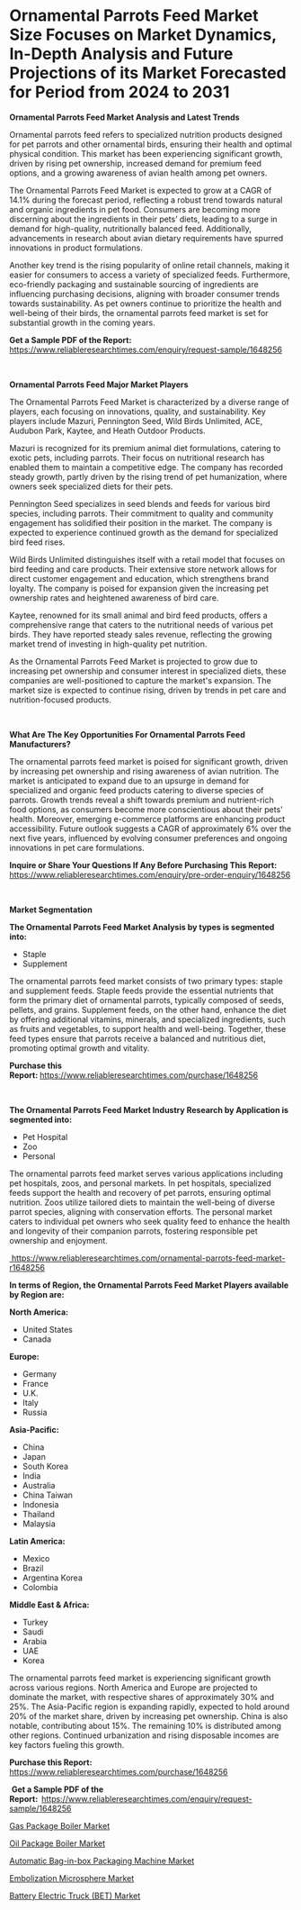 <p><h1>Ornamental Parrots Feed Market Size Focuses on Market Dynamics, In-Depth Analysis and Future Projections of its Market Forecasted for Period from 2024 to 2031</h1></p><p><strong>Ornamental Parrots Feed Market Analysis and Latest Trends</strong></p>
<p><p>Ornamental parrots feed refers to specialized nutrition products designed for pet parrots and other ornamental birds, ensuring their health and optimal physical condition. This market has been experiencing significant growth, driven by rising pet ownership, increased demand for premium feed options, and a growing awareness of avian health among pet owners. </p><p>The Ornamental Parrots Feed Market is expected to grow at a CAGR of 14.1% during the forecast period, reflecting a robust trend towards natural and organic ingredients in pet food. Consumers are becoming more discerning about the ingredients in their pets’ diets, leading to a surge in demand for high-quality, nutritionally balanced feed. Additionally, advancements in research about avian dietary requirements have spurred innovations in product formulations.</p><p>Another key trend is the rising popularity of online retail channels, making it easier for consumers to access a variety of specialized feeds. Furthermore, eco-friendly packaging and sustainable sourcing of ingredients are influencing purchasing decisions, aligning with broader consumer trends towards sustainability. As pet owners continue to prioritize the health and well-being of their birds, the ornamental parrots feed market is set for substantial growth in the coming years.</p></p>
<p><strong>Get a Sample PDF of the Report:&nbsp;</strong> <a href="https://www.reliableresearchtimes.com/enquiry/request-sample/1648256?utm_campaign=1400&utm_medium=2&utm_source=Github&utm_content=ia&utm_term=14102024&utm_id=ornamental-parrots-feed">https://www.reliableresearchtimes.com/enquiry/request-sample/1648256</a></p>
<p>&nbsp;</p>
<p><strong>Ornamental Parrots Feed Major Market Players</strong></p>
<p><p>The Ornamental Parrots Feed Market is characterized by a diverse range of players, each focusing on innovations, quality, and sustainability. Key players include Mazuri, Pennington Seed, Wild Birds Unlimited, ACE, Audubon Park, Kaytee, and Heath Outdoor Products. </p><p>Mazuri is recognized for its premium animal diet formulations, catering to exotic pets, including parrots. Their focus on nutritional research has enabled them to maintain a competitive edge. The company has recorded steady growth, partly driven by the rising trend of pet humanization, where owners seek specialized diets for their pets.</p><p>Pennington Seed specializes in seed blends and feeds for various bird species, including parrots. Their commitment to quality and community engagement has solidified their position in the market. The company is expected to experience continued growth as the demand for specialized bird feed rises.</p><p>Wild Birds Unlimited distinguishes itself with a retail model that focuses on bird feeding and care products. Their extensive store network allows for direct customer engagement and education, which strengthens brand loyalty. The company is poised for expansion given the increasing pet ownership rates and heightened awareness of bird care.</p><p>Kaytee, renowned for its small animal and bird feed products, offers a comprehensive range that caters to the nutritional needs of various pet birds. They have reported steady sales revenue, reflecting the growing market trend of investing in high-quality pet nutrition. </p><p>As the Ornamental Parrots Feed Market is projected to grow due to increasing pet ownership and consumer interest in specialized diets, these companies are well-positioned to capture the market's expansion. The market size is expected to continue rising, driven by trends in pet care and nutrition-focused products.</p></p>
<p>&nbsp;</p>
<p><strong>What Are The Key Opportunities For Ornamental Parrots Feed Manufacturers?</strong></p>
<p><p>The ornamental parrots feed market is poised for significant growth, driven by increasing pet ownership and rising awareness of avian nutrition. The market is anticipated to expand due to an upsurge in demand for specialized and organic feed products catering to diverse species of parrots. Growth trends reveal a shift towards premium and nutrient-rich food options, as consumers become more conscientious about their pets' health. Moreover, emerging e-commerce platforms are enhancing product accessibility. Future outlook suggests a CAGR of approximately 6% over the next five years, influenced by evolving consumer preferences and ongoing innovations in pet care formulations.</p></p>
<p><strong>Inquire or Share Your Questions If Any Before Purchasing This Report:</strong> <a href="https://www.reliableresearchtimes.com/enquiry/pre-order-enquiry/1648256?utm_campaign=1400&utm_medium=2&utm_source=Github&utm_content=ia&utm_term=14102024&utm_id=ornamental-parrots-feed">https://www.reliableresearchtimes.com/enquiry/pre-order-enquiry/1648256</a></p>
<p>&nbsp;</p>
<p><strong>Market Segmentation</strong></p>
<p><strong>The Ornamental Parrots Feed Market Analysis by types is segmented into:</strong></p>
<p><ul><li>Staple</li><li>Supplement</li></ul></p>
<p><p>The ornamental parrots feed market consists of two primary types: staple and supplement feeds. Staple feeds provide the essential nutrients that form the primary diet of ornamental parrots, typically composed of seeds, pellets, and grains. Supplement feeds, on the other hand, enhance the diet by offering additional vitamins, minerals, and specialized ingredients, such as fruits and vegetables, to support health and well-being. Together, these feed types ensure that parrots receive a balanced and nutritious diet, promoting optimal growth and vitality.</p></p>
<p><strong>Purchase this Report:&nbsp;</strong><a href="https://www.reliableresearchtimes.com/purchase/1648256?utm_campaign=1400&utm_medium=2&utm_source=Github&utm_content=ia&utm_term=14102024&utm_id=ornamental-parrots-feed">https://www.reliableresearchtimes.com/purchase/1648256</a></p>
<p>&nbsp;</p>
<p><strong>The Ornamental Parrots Feed Market Industry Research by Application is segmented into:</strong></p>
<p><ul><li>Pet Hospital</li><li>Zoo</li><li>Personal</li></ul></p>
<p><p>The ornamental parrots feed market serves various applications including pet hospitals, zoos, and personal markets. In pet hospitals, specialized feeds support the health and recovery of pet parrots, ensuring optimal nutrition. Zoos utilize tailored diets to maintain the well-being of diverse parrot species, aligning with conservation efforts. The personal market caters to individual pet owners who seek quality feed to enhance the health and longevity of their companion parrots, fostering responsible pet ownership and enjoyment.</p></p>
<p><a href="https://www.reliableresearchtimes.com/ornamental-parrots-feed-market-r1648256?utm_campaign=1400&utm_medium=2&utm_source=Github&utm_content=ia&utm_term=14102024&utm_id=ornamental-parrots-feed">&nbsp;https://www.reliableresearchtimes.com/ornamental-parrots-feed-market-r1648256</a></p>
<p><strong>In terms of Region, the Ornamental Parrots Feed Market Players available by Region are:</strong></p>
<p>
    <p> <strong> North America: </strong>
        <ul>
            <li>United States</li>
            <li>Canada</li>
        </ul>
        </p> 
    <p> <strong> Europe: </strong>
        <ul>
            <li>Germany</li>
            <li>France</li>
            <li>U.K.</li>
            <li>Italy</li>
            <li>Russia</li>
        </ul>
        </p> 
    <p> <strong> Asia-Pacific: </strong>
        <ul>
            <li>China</li>
            <li>Japan</li>
            <li>South Korea</li>
            <li>India</li>
            <li>Australia</li>
            <li>China Taiwan</li>
            <li>Indonesia</li>
            <li>Thailand</li>
            <li>Malaysia</li>
        </ul>
        </p> 
    <p> <strong> Latin America: </strong>
        <ul>
            <li>Mexico</li>
            <li>Brazil</li>
            <li>Argentina Korea</li>
            <li>Colombia</li>
        </ul>
        </p> 
    <p> <strong> Middle East & Africa: </strong>
        <ul>
            <li>Turkey</li>
            <li>Saudi</li>
            <li>Arabia</li>
            <li>UAE</li>
            <li>Korea</li>
        </ul>
    </p>
    </p>
<p><p>The ornamental parrots feed market is experiencing significant growth across various regions. North America and Europe are projected to dominate the market, with respective shares of approximately 30% and 25%. The Asia-Pacific region is expanding rapidly, expected to hold around 20% of the market share, driven by increasing pet ownership. China is also notable, contributing about 15%. The remaining 10% is distributed among other regions. Continued urbanization and rising disposable incomes are key factors fueling this growth.</p></p>
<p><strong>Purchase this Report: </strong><a href="https://www.reliableresearchtimes.com/purchase/1648256?utm_campaign=1400&utm_medium=2&utm_source=Github&utm_content=ia&utm_term=14102024&utm_id=ornamental-parrots-feed">https://www.reliableresearchtimes.com/purchase/1648256</a></p>
<p>&nbsp;<strong>Get a Sample PDF of the Report:&nbsp;&nbsp;</strong><a href="https://www.reliableresearchtimes.com/enquiry/request-sample/1648256?utm_campaign=1400&utm_medium=2&utm_source=Github&utm_content=ia&utm_term=14102024&utm_id=ornamental-parrots-feed">https://www.reliableresearchtimes.com/enquiry/request-sample/1648256</a></p>
<p><strong></strong></p>
<p><p><a href="https://www.linkedin.com/pulse/gas-package-boiler-market-forecasts-trends-impact-analysis-wqyoe?trk=public_post_embed_feed-article-content&utm_campaign=1400&utm_medium=2&utm_source=Github&utm_content=ia&utm_term=14102024&utm_id=ornamental-parrots-feed">Gas Package Boiler Market</a></p><p><a href="https://www.linkedin.com/pulse/evolution-oil-package-boiler-market-key-shifts-from-2024-2031-ht9ae?trk=public_post_embed_feed-article-content&utm_campaign=1400&utm_medium=2&utm_source=Github&utm_content=ia&utm_term=14102024&utm_id=ornamental-parrots-feed">Oil Package Boiler Market</a></p><p><a href="https://www.linkedin.com/pulse/automatic-bag-in-box-packaging-machine-market-global-regional-jezle?trk=public_post_embed_feed-article-content&utm_campaign=1400&utm_medium=2&utm_source=Github&utm_content=ia&utm_term=14102024&utm_id=ornamental-parrots-feed">Automatic Bag-in-box Packaging Machine Market</a></p><p><a href="https://www.linkedin.com/pulse/embolization-microsphere-market-evolution-key-trends-regional-r3r3e?trk=public_post_embed_feed-article-content&utm_campaign=1400&utm_medium=2&utm_source=Github&utm_content=ia&utm_term=14102024&utm_id=ornamental-parrots-feed">Embolization Microsphere Market</a></p><p><a href="https://www.linkedin.com/pulse/battery-electric-truck-bet-market-report-product-type-below-kwtlf?utm_campaign=1400&utm_medium=2&utm_source=Github&utm_content=ia&utm_term=14102024&utm_id=ornamental-parrots-feed">Battery Electric Truck (BET) Market</a></p></p>